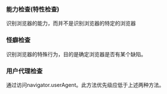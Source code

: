 ### 能力检查(特性检查)
识别浏览器的能力，而并不是识别浏览器的特定的浏览器

### 怪癖检查
识别浏览器的特殊行为，目的是确定浏览器是否有某个缺陷。

### 用户代理检查
通过访问navigator.userAgent。此方法优先级应低于上述两种方法。